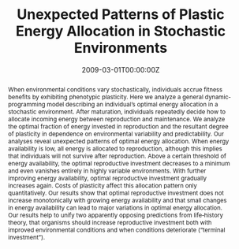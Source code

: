 ---
abstract: When environmental conditions vary stochastically, individuals accrue fitness benefits by exhibiting phenotypic plasticity. Here we analyze a general dynamic‐programming model describing an individual’s optimal energy allocation in a stochastic environment. After maturation, individuals repeatedly decide how to allocate incoming energy between reproduction and maintenance. We analyze the optimal fraction of energy invested in reproduction and the resultant degree of plasticity in dependence on environmental variability and predictability. Our analyses reveal unexpected patterns of optimal energy allocation. When energy availability is low, all energy is allocated to reproduction, although this implies that individuals will not survive after reproduction. Above a certain threshold of energy availability, the optimal reproductive investment decreases to a minimum and even vanishes entirely in highly variable environments. With further improving energy availability, optimal reproductive investment gradually increases again. Costs of plasticity affect this allocation pattern only quantitatively. Our results show that optimal reproductive investment does not increase monotonically with growing energy availability and that small changes in energy availability can lead to major variations in optimal energy allocation. Our results help to unify two apparently opposing predictions from life‐history theory, that organisms should increase reproductive investment both with improved environmental conditions and when conditions deteriorate (“terminal investment”).
authors:
- Barbara Fischer
- Barbara Taborsky
- Ulf Dieckmann
date: "2009-03-01T00:00:00Z"
doi: ""
featured: false
image:
  caption: ''
  focal_point: ""
  preview_only: false
projects: []
publication: 'The American Naturalist 173:E108-E120'
publication_short: ""
publication_types:
- "2"
publishDate: "2009-03-01T00:00:00Z"
slides: 
summary: 
tags:
- Source Themes
title: Unexpected Patterns of Plastic Energy Allocation in Stochastic Environments

links:
- name: URL
  url: https://www.journals.uchicago.edu/doi/full/10.1086/596536
url_pdf: ''
url_code: ''
url_dataset: ''
url_poster: ''
url_project: ''
url_slides: ''
url_source: ''
url_video: ''
---